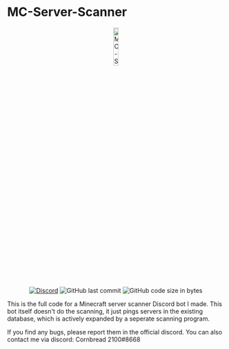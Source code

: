 # MC-Server-Scanner

<p align="center">
<img src="https://cdn.discordapp.com/attachments/963444624146452541/1047753812942802984/68747470733a2f2f63646e2e646973636f72646170702e636f6d2f6170702d69636f6e732f313033373235303633303437353035393231312f32316435663630633464323536386562336166346637616563336462646465352e706e67-removebg-prev_1.png" alt="MC-Server-Scanner-logo" width="15%"/>
</p>

<div align="center">
    <a href="https://discord.gg/Uy9m5TP5na"><img src="https://img.shields.io/discord/1005132317297221785?logo=discord" alt="Discord"/></a>
    <img src="https://img.shields.io/github/last-commit/kgurchiek/MC-Server-Scanner" alt="GitHub last commit"/>
    <img src="https://img.shields.io/github/languages/code-size/kgurchiek/MC-Server-Scanner" alt="GitHub code size in bytes"/>
</div>

This is the full code for a Minecraft server scanner Discord bot I made. This bot itself doesn't do the scanning, it just pings servers in the existing database, which is actively expanded by a seperate scanning program.

If you find any bugs, please report them in the official discord.
You can also contact me via discord: Cornbread 2100#8668

